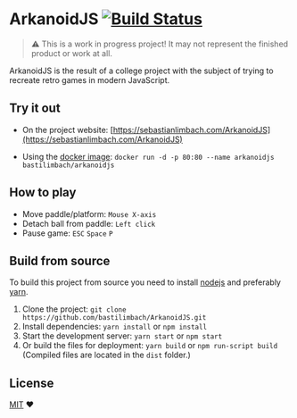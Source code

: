 # ArkanoidJS [![Build Status](https://travis-ci.org/bastilimbach/ArkanoidJS.svg?branch=master)](https://travis-ci.org/bastilimbach/ArkanoidJS)
> :warning: This is a work in progress project! It may not represent the finished product or work at all.

ArkanoidJS is the result of a college project with the subject of trying to recreate retro games in modern JavaScript.

## Try it out
- On the project website: [https://sebastianlimbach.com/ArkanoidJS](https://sebastianlimbach.com/ArkanoidJS)

- Using the [docker image](https://hub.docker.com/r/bastilimbach/arkanoidjs/): `docker run -d -p 80:80 --name arkanoidjs bastilimbach/arkanoidjs`

## How to play
- Move paddle/platform: `Mouse X-axis`
- Detach ball from paddle: `Left click`
- Pause game: `ESC` `Space` `P`

## Build from source
To build this project from source you need to install [nodejs](https://nodejs.org/en/) and preferably [yarn](https://yarnpkg.com/en/).
1. Clone the project: `git clone https://github.com/bastilimbach/ArkanoidJS.git`
2. Install dependencies: `yarn install` or `npm install`
3. Start the development server: `yarn start` or `npm start`
4. Or build the files for deployment: `yarn build` or `npm run-script build` (Compiled files are located in the `dist` folder.)

## License
[MIT](https://github.com/bastilimbach/ArkanoidJS/blob/master/LICENSE) :heart:
